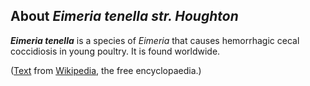 About *Eimeria tenella str. Houghton* 
-------------------------------------



***Eimeria tenella*** is a species of *Eimeria* that causes hemorrhagic
cecal coccidiosis in young poultry. It is found worldwide.

([Text](http://en.wikipedia.org/wiki/Eimeria_tenella) from
[Wikipedia](http://en.wikipedia.org/), the free encyclopaedia.)
